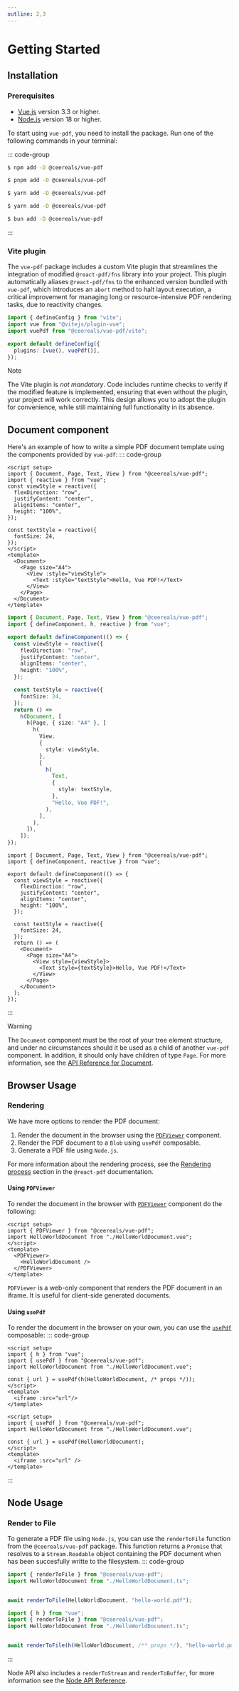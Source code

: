 ```yaml
---
outline: 2,3
---
```

# Getting Started

## Installation

### Prerequisites

- [Vue.js](https://vuejs.org/) version 3.3 or higher.
- [Node.js](https://nodejs.org/) version 18 or higher.

To start using `vue-pdf`, you need to install the package. Run one of the following commands in your terminal:

::: code-group

```sh [npm]
$ npm add -D @ceereals/vue-pdf
```

```sh [pnpm]
$ pnpm add -D @ceereals/vue-pdf
```

```sh [yarn]
$ yarn add -D @ceereals/vue-pdf
```

```sh [yarn (pnp)]
$ yarn add -D @ceereals/vue-pdf
```

```sh [bun]
$ bun add -D @ceereals/vue-pdf
```

:::

### Vite plugin

The `vue-pdf` package includes a custom Vite plugin that streamlines the integration of modified `@react-pdf/fns` library into your project. This plugin automatically aliases `@react-pdf/fns` to the enhanced version bundled with `vue-pdf`, which introduces an `abort` method to halt layout execution, a critical improvement for managing long or resource-intensive PDF rendering tasks, due to reactivity changes.

```ts [vite.config.ts]
import { defineConfig } from "vite";
import vue from "@vitejs/plugin-vue";
import vuePdf from "@ceereals/vue-pdf/vite";

export default defineConfig({
  plugins: [vue(), vuePdf()],
});
```

> [!NOTE]
> The Vite plugin is *not mandatory*. Code includes runtime checks to verify if the modified feature is implemented, ensuring that even without the plugin, your project will work correctly. This design allows you to adopt the plugin for convenience, while still maintaining full functionality in its absence.

## Document component

Here's an example of how to write a simple PDF document template using the components provided by `vue-pdf`:
::: code-group

```vue [HelloWorldDocument.vue]
<script setup>
import { Document, Page, Text, View } from "@ceereals/vue-pdf";
import { reactive } from "vue";
const viewStyle = reactive({
  flexDirection: "row",
  justifyContent: "center",
  alignItems: "center",
  height: "100%",
});

const textStyle = reactive({
  fontSize: 24,
});
</script>
<template>
  <Document>
    <Page size="A4">
      <View :style="viewStyle">
        <Text :style="textStyle">Hello, Vue PDF!</Text>
      </View>
    </Page>
  </Document>
</template>
```

```ts [HelloWorldDocument.ts]
import { Document, Page, Text, View } from "@ceereals/vue-pdf";
import { defineComponent, h, reactive } from "vue";

export default defineComponent(() => {
  const viewStyle = reactive({
    flexDirection: "row",
    justifyContent: "center",
    alignItems: "center",
    height: "100%",
  });

  const textStyle = reactive({
    fontSize: 24,
  });
  return () =>
    h(Document, [
      h(Page, { size: "A4" }, [
        h(
          View,
          {
            style: viewStyle,
          },
          [
            h(
              Text,
              {
                style: textStyle,
              },
              "Hello, Vue PDF!",
            ),
          ],
        ),
      ]),
    ]);
});
```

```tsx [HelloWorldDocument.tsx]
import { Document, Page, Text, View } from "@ceereals/vue-pdf";
import { defineComponent, reactive } from "vue";

export default defineComponent(() => {
  const viewStyle = reactive({
    flexDirection: "row",
    justifyContent: "center",
    alignItems: "center",
    height: "100%",
  });

  const textStyle = reactive({
    fontSize: 24,
  });
  return () => (
    <Document>
      <Page size="A4">
        <View style={viewStyle}>
          <Text style={textStyle}>Hello, Vue PDF!</Text>
        </View>
      </Page>
    </Document>
  );
});
```

:::

> [!WARNING]
> The `Document` component must be the root of your tree element structure, and under no circumstances should it be used as a child of another `vue-pdf` component. In addition, it should only have children of type `Page`. For more information, see the [API Reference for Document](../../api-reference#document).

## Browser Usage

### Rendering

We have more options to render the PDF document:

1. Render the document in the browser using the [`PDFViewer`](../components#pdfviewer) component.
2. Render the PDF document to a `Blob` using `usePdf` composable.
3. Generate a PDF file using `Node.js`.

For more information about the rendering process, see the [Rendering process](https://react-pdf.org/rendering-process) section in the `@react-pdf` documentation.

#### Using `PDFViewer` <Badge type="info" text="component"/>

To render the document in the browser with [`PDFViewer`](../components#pdfviewer) component do the following:

```vue [MyApp.vue] {6-8}
<script setup>
import { PDFViewer } from "@ceereals/vue-pdf";
import HelloWorldDocument from "./HelloWorldDocument.vue";
</script>
<template>
  <PDFViewer>
    <HelloWorldDocument />
  </PDFViewer>
</template>
```

`PDFViewer` is a web-only component that renders the PDF document in an iframe. It is useful for client-side generated documents.

#### Using `usePdf` <Badge type="info" text="composable"/>

To render the document in the browser on your own, you can use the [`usePdf`](../composables#usepdf) composable:
::: code-group

```vue [MyVueComponent.vue] {6}
<script setup>
import { h } from "vue";
import { usePdf } from "@ceereals/vue-pdf";
import HelloWorldDocument from "./HelloWorldDocument.vue";

const { url } = usePdf(h(HelloWorldDocument, /* props */));
</script>
<template>
  <iframe :src="url"/>
</template>
```

```vue [MyVueComponent.vue - no render function] {5}
<script setup>
import { usePdf } from "@ceereals/vue-pdf";
import HelloWorldDocument from "./HelloWorldDocument.vue";

const { url } = usePdf(HelloWorldDocument);
</script>
<template>
  <iframe :src="url" />
</template>
```

:::

## Node Usage

### Render to File

To generate a PDF file using `Node.js`, you can use the `renderToFile` function from the `@ceereals/vue-pdf` package. This function returns a `Promise` that resolves to a `Stream.Readable` object containing the PDF document when has been succesfully writte to the filesystem.
::: code-group

```js [index.js]
import { renderToFile } from "@ceereals/vue-pdf";
import HelloWorldDocument from "./HelloWorldDocument.ts";


await renderToFile(HelloWorldDocument, "hello-world.pdf");

```

```js [withProps.js]
import { h } from "vue";
import { renderToFile } from "@ceereals/vue-pdf";
import HelloWorldDocument from "./HelloWorldDocument.ts";


await renderToFile(h(HelloWorldDocument, /** props */), "hello-world.pdf");

```

:::

Node API also includes a `renderToStream` and `renderToBuffer`, for more information see the [Node API Reference](../../api-reference#rendertofile).
